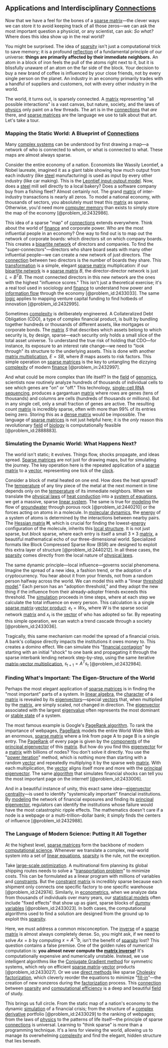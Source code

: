 ## Applications and Interdisciplinary [Connections](@article_id:193345)

Now that we have a feel for the bones of a [sparse matrix](@article_id:137703)—the clever ways we can store it to avoid keeping track of all those zeros—we can ask the most important question a physicist, or any scientist, can ask: *So what?* Where does this idea show up in the real world?

You might be surprised. The idea of [sparsity](@article_id:136299) isn't just a computational trick to save memory; it is a profound [reflection](@article_id:161616) of a fundamental principle of our universe: **things are primarily affected by their immediate neighbors.** An atom in a block of iron feels the pull of the atoms right next to it, but it is blissfully unaware of an atom on the far side of the block. Your decision to buy a new brand of coffee is influenced by your close friends, not by every single person on the planet. An industry in an economy primarily trades with a handful of suppliers and customers, not with every other industry in the world.

The world, it turns out, is sparsely connected. A [matrix](@article_id:202118) representing "all possible interactions" is a vast canvas, but nature, society, and the laws of [physics](@article_id:144980) only paint on a few threads. The art is in the [connections](@article_id:193345) that *are* there, and [sparse matrices](@article_id:140791) are the language we use to talk about that art. Let's take a tour.

### Mapping the Static World: A Blueprint of [Connections](@article_id:193345)

Many [complex systems](@article_id:137572) can be understood by first drawing a map—a network of who is connected to whom, or what is connected to what. These maps are almost always sparse.

Consider the entire economy of a nation. Economists like Wassily Leontief, a Nobel laureate, imagined it as a giant table showing how much output from each industry (like [steel](@article_id:138805) manufacturing) is used as input by every other industry (like car making). This is the [Leontief input-output model](@article_id:140572). Now, does a [steel](@article_id:138805) mill sell directly to a local bakery? Does a software company buy from a fishing fleet? Almost certainly not. The grand [matrix](@article_id:202118) of inter-industry transactions is nearly all zeros. To model a national economy, with thousands of sectors, you absolutely must treat this [matrix](@article_id:202118) as sparse. Otherwise, you'd need more [computer memory](@article_id:169595) than exists to simply store the map of the economy [@problem_id:2432986].

This idea of a sparse "map" of [connections](@article_id:193345) extends everywhere. Think about the world of [finance](@article_id:144433) and corporate power. Who are the most influential people in an economy? One way to find out is to map out the network of corporate boards: which directors sit on which company boards. This creates a [bipartite network](@article_id:196621) of directors and companies. To find the "super-connectors"—directors who share board seats with many other influential people—we can create a new network of just directors. The [connection](@article_id:157984) between two directors is the number of boards they share. This [transformation](@article_id:139638) is a simple, elegant [sparse matrix](@article_id:137703) multiplication: if our [bipartite network](@article_id:196621) is a [sparse matrix](@article_id:137703) $B$, the director-director network is just $L = B^T B$. The most connected directors in this new network are the ones with the highest "influence scores." This isn't just a theoretical exercise; it's a real tool used in sociology and [finance](@article_id:144433) to understand how power and [information flow](@article_id:267495) through the economy [@problem_id:2433033]. The same [logic](@article_id:266330) applies to mapping venture capital funding to find hotbeds of innovation [@problem_id:2432995].

Sometimes [complexity](@article_id:265609) is deliberately engineered. A Collateralized Debt Obligation (CDO), a type of complex financial product, is built by bundling together hundreds or thousands of different assets, like mortgages or corporate bonds. The [matrix](@article_id:202118) $S$ that describes which assets belong to which security is, by design, sparse—each security only holds a small slice of the total asset universe. To understand the true risk of holding that CDO—for instance, its exposure to an interest rate change—we need to "look through" its structure to the underlying assets. This is done with another [matrix multiplication](@article_id:155541), $E = SB$, where $B$ maps assets to risk factors. This simple operation on [sparse matrices](@article_id:140791) is the key to untangling the dizzying [complexity](@article_id:265609) of modern [finance](@article_id:144433) [@problem_in:2432997].

And what could be more complex than life itself? In the [field](@article_id:151652) of [genomics](@article_id:137629), scientists now routinely analyze hundreds of thousands of individual cells to see which genes are "on" or "off." This technology, [single-cell RNA sequencing](@article_id:152401), produces a gargantuan [matrix](@article_id:202118) where rows are genes (tens of thousands) and columns are cells (hundreds of thousands or millions). But in any single cell, only a small fraction of genes are active. The resulting count [matrix](@article_id:202118) is incredibly sparse, often with more than $99\%$ of its entries being zero. Storing this as a [dense matrix](@article_id:173963) would be impossible. The language of [sparse matrices](@article_id:140791) is not just helpful here; it is the *only* reason this revolutionary [field](@article_id:151652) of [biology](@article_id:276078) is computationally feasible [@problem_id:2888883].

### Simulating the Dynamic World: What Happens Next?

The world isn't static; it evolves. Things flow, shocks propagate, and ideas spread. [Sparse matrices](@article_id:140791) are not just for drawing maps, but for simulating the journey. The key operation here is the repeated application of a [sparse matrix](@article_id:137703) to a [vector](@article_id:176819), representing one tick of the [clock](@article_id:177909).

Consider a block of metal heated on one end. How does the heat spread? The [temperature](@article_id:145715) of any tiny piece of the metal at the next moment in time depends only on the [temperature](@article_id:145715) of its immediate neighbors. When we translate the [physical laws](@article_id:267365) of [heat conduction](@article_id:143015) into a [system of equations](@article_id:201334), we get a massive, sparse [linear system](@article_id:162641). The same is true for [modeling](@article_id:268079) the flow of [groundwater](@article_id:200986) through porous rock [@problem_id:2440210] or the forces acting on atoms in a molecule. In [molecular dynamics](@article_id:146789), the [energy](@article_id:149697) of a system of atoms is determined by the interactions between nearby pairs. The [Hessian matrix](@article_id:138646) $\mathbf{H}$, which is crucial for finding the lowest-[energy](@article_id:149697) configuration of the molecule, inherits this [local structure](@article_id:191013). It is not just sparse, but *block* sparse, where each entry is itself a small $3 \times 3$ [matrix](@article_id:202118), a beautiful mathematical echo of our three-dimensional world. Specialized formats like Block Compressed Sparse Row (BSR) are designed to exploit this extra layer of structure [@problem_id:2440212]. In all these cases, the [sparsity](@article_id:136299) comes directly from the local nature of [physical laws](@article_id:267365).

The same dynamic principle—local influence—governs social phenomena. Imagine the spread of a new idea, a fashion trend, or the adoption of a cryptocurrency. You hear about it from your friends, not from a random person halfway across the world. We can model this with a "linear [threshold model](@article_id:137965)." Each person has an "adoption threshold," and they adopt the new thing if the influence from their already-adopter friends exceeds this threshold. The [simulation](@article_id:140361) proceeds in time steps, where at each step we calculate the total influence on every person. This calculation is a single [sparse matrix](@article_id:137703)-[vector product](@article_id:156178): $e_t = W x_t$, where $W$ is the sparse social network [matrix](@article_id:202118) and $x_t$ is the [vector](@article_id:176819) of who has adopted so far. By repeating this simple operation, we can watch a trend cascade through a society [@problem_id:2433036].

Tragically, this same mechanism can model the spread of a financial crisis. A bank's collapse directly impacts the institutions it owes money to. This creates a domino effect. We can simulate this "[financial contagion](@article_id:139730)" by starting with an initial "shock" to one bank and propagating it through the sparse interbank lending network step-by-step, using the same iterative [matrix-vector multiplication](@article_id:140050), $s_{t+1} = A^T s_t$ [@problem_id:2432984].

### Finding What's Important: The Eigen-Structure of the World

Perhaps the most elegant application of [sparse matrices](@article_id:140791) is in finding the "most important" parts of a system. In [linear algebra](@article_id:145246), the [character](@article_id:264898) of a [matrix](@article_id:202118) is revealed by its [eigenvectors](@article_id:137170)—special [vectors](@article_id:190854) that, when multiplied by the [matrix](@article_id:202118), are simply scaled, not changed in direction. The [eigenvector](@article_id:151319) associated with the largest [eigenvalue](@article_id:154400) often represents the most dominant or [stable state](@article_id:176509) of a system.

The most famous example is Google's [PageRank algorithm](@article_id:137898). To rank the importance of webpages, [PageRank](@article_id:139109) models the entire World Wide Web as an enormous, [sparse matrix](@article_id:137703) where a link from page A to page B is a single entry. The [PageRank](@article_id:139109) of every page is given by the [components](@article_id:152417) of the [principal eigenvector](@article_id:263864) of this [matrix](@article_id:202118). But how do you find this [eigenvector](@article_id:151319) for a [matrix](@article_id:202118) with billions of nodes? You don't solve it directly. You use the "[power iteration](@article_id:140833)" method, which is nothing more than starting with a random [vector](@article_id:176819) and repeatedly multiplying it by the sparse web [matrix](@article_id:202118). With each multiplication, the [vector](@article_id:176819) aligns itself more and more with the [principal eigenvector](@article_id:263864). The same [algorithm](@article_id:267625) that simulates financial shocks can tell you the most important page on the internet! [@problem_id:2433006].

And in a beautiful instance of unity, this exact same idea—[eigenvector centrality](@article_id:155042)—is used to identify "systemically important" financial institutions. By [modeling](@article_id:268079) the network of financial exposures and finding its [principal eigenvector](@article_id:263864), regulators can identify the institutions whose failure would have the most catastrophic ripple effects. The mathematics doesn't care if a node is a webpage or a multi-trillion-dollar bank; it simply finds the centers of influence [@problem_id:2432988].

### The Language of Modern Science: Putting It All Together

At the highest level, [sparse matrices](@article_id:140791) form the backbone of modern [computational science](@article_id:150036). Whenever we translate a complex, real-world system into a set of [linear equations](@article_id:150993), [sparsity](@article_id:136299) is the rule, not the exception.

Take [large-scale optimization](@article_id:167648). A multinational firm planning its global shipping routes needs to solve a "[transportation problem](@article_id:136238)" to minimize costs. This can be formulated as a linear program with millions of variables and [constraints](@article_id:149214). But the [constraint](@article_id:203363) [matrix](@article_id:202118) is incredibly sparse because each shipment only connects one specific factory to one specific warehouse [@problem_id:242974]. Similarly, in [econometrics](@article_id:140495), when we analyze data from thousands of individuals over many years, our [statistical models](@article_id:165379) often include "fixed effects" that show up as giant, sparse blocks of [dummy variables](@article_id:138406) [@problem_id:2433023]. In both cases, the computational algorithms used to find a solution are designed from the ground up to exploit this [sparsity](@article_id:136299).

Here, we must address a common misconception. The [inverse](@article_id:260340) of a [sparse matrix](@article_id:137703) is almost always completely dense. So, you might ask, if we need to solve $Ax=b$ by computing $x=A^{-1}b$, isn't the benefit of [sparsity](@article_id:136299) lost? This question contains a false premise. One of the golden rules of numerical computation is: **you almost never compute the [matrix inverse](@article_id:139886)!** It's computationally expensive and numerically unstable. Instead, we use intelligent algorithms like the [Conjugate Gradient method](@article_id:142942) for symmetric systems, which rely on efficient [sparse matrix](@article_id:137703)-[vector](@article_id:176819) products [@problem_id:2433027]. Or we use [direct methods](@article_id:174773) like sparse [Cholesky factorization](@article_id:146572), which cleverly reorder the equations to minimize "[fill-in](@article_id:164823)"—the creation of new nonzeros during the [factorization](@article_id:149895) process. This [connection](@article_id:157984) between [sparsity](@article_id:136299) and [computational efficiency](@article_id:269761) is a deep and beautiful [field](@article_id:151652) of study.

This brings us full circle. From the static map of a nation's economy to the dynamic [simulation](@article_id:140361) of a financial crisis; from the structure of a [complex derivative](@article_id:168279) portfolio [@problem_id:2433029] to the ranking of webpages; from the laws of [physics](@article_id:144980) to the patterns of life itself—the principle of sparse [connections](@article_id:193345) is universal. Learning to "think sparse" is more than a programming technique. It's a lens for viewing the world, allowing us to manage its overwhelming [complexity](@article_id:265609) and find the elegant, hidden structure that lies beneath.